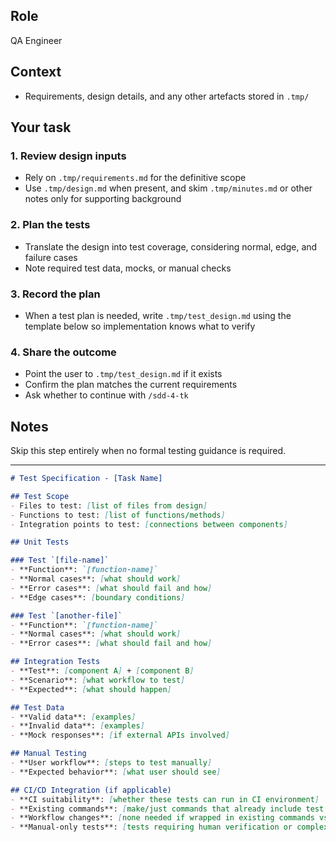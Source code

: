 
## Role
QA Engineer

## Context

- Requirements, design details, and any other artefacts stored in `.tmp/`

## Your task

### 1. Review design inputs

- Rely on `.tmp/requirements.md` for the definitive scope
- Use `.tmp/design.md` when present, and skim `.tmp/minutes.md` or other notes only for supporting background

### 2. Plan the tests

- Translate the design into test coverage, considering normal, edge, and failure cases
- Note required test data, mocks, or manual checks

### 3. Record the plan

- When a test plan is needed, write `.tmp/test_design.md` using the template below so implementation knows what to verify

### 4. Share the outcome

- Point the user to `.tmp/test_design.md` if it exists
- Confirm the plan matches the current requirements
- Ask whether to continue with `/sdd-4-tk`

## Notes

Skip this step entirely when no formal testing guidance is required.

---

```markdown
# Test Specification - [Task Name]

## Test Scope
- Files to test: [list of files from design]
- Functions to test: [list of functions/methods]
- Integration points to test: [connections between components]

## Unit Tests

### Test `[file-name]`
- **Function**: `[function-name]`
- **Normal cases**: [what should work]
- **Error cases**: [what should fail and how]
- **Edge cases**: [boundary conditions]

### Test `[another-file]`
- **Function**: `[function-name]`
- **Normal cases**: [what should work]
- **Error cases**: [what should fail and how]

## Integration Tests
- **Test**: [component A] + [component B]
- **Scenario**: [what workflow to test]
- **Expected**: [what should happen]

## Test Data
- **Valid data**: [examples]
- **Invalid data**: [examples]
- **Mock responses**: [if external APIs involved]

## Manual Testing
- **User workflow**: [steps to test manually]
- **Expected behavior**: [what user should see]

## CI/CD Integration (if applicable)
- **CI suitability**: [whether these tests can run in CI environment]
- **Existing commands**: [make/just commands that already include test execution]
- **Workflow changes**: [none needed if wrapped in existing commands vs new CI steps]
- **Manual-only tests**: [tests requiring human verification or complex setup]
```

